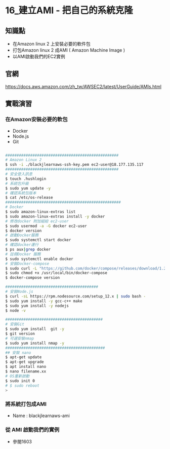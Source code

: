 16_建立AMI -   把自己的系統克隆
==============================

## 知識點

* 在Amazon linux 2 上安裝必要的軟件包
* 打包Amazon linux 2 成AMI ( Amazon Machine Image )
* 以AMI啟動我們的EC2實例

## 官網

https://docs.aws.amazon.com/zh_tw/AWSEC2/latest/UserGuide/AMIs.html

## 實戰演習

### 在Amazon安裝必要的軟包

+ Docker
+ Node.js
+ Git

```bash

##################################################
# Amazon Linux 2
$ ssh -i ./blackjlearnaws-ssh-key.pem ec2-user@18.177.135.117
##################################################
# 安全登入訊息
$ touch .hushlogin
# 系統包升級
$ sudo yum update -y
# 確認系統包版本
$ cat /etc/os-release
###################################################
# Docker
$ sudo amazon-linux-extras list
$ sudo amazon-linux-extras install -y docker
# 修改docker 附加組給 ec2-user
$ sudo usermod -a -G docker ec2-user
$ docker version
# 啟動Docker服務
$ sudo systemctl start docker
# 確認docker運行
$ ps aux|grep docker
# 註冊Docker 服務
$ sudo systemctl enable docker
# 安裝Docker-compose
$ sudo curl -L "https://github.com/docker/compose/releases/download/1.27.4/docker-compose-$(uname -s)-$(uname -m)" -o /usr/local/bin/docker-compose
$ sudo chmod +x /usr/local/bin/docker-compose
$ docker-compose version

#########################################
# 安裝Node.js
$ curl -sL https://rpm.nodesource.com/setup_12.x | sudo bash -
$ sudo yum install -y gcc-c++ make
$ sudo yum install -y nodejs
$ node -v

###########################################
# 安裝Git
$ sudo yum install  git -y
$ git version
# 可選安裝nmap
$ sudo yum install nmap -y
############################################
## 安裝 nano
$ apt-get update
$ apt-get upgrade
$ apt install nano
$ nano filename.xx
# OS重新啟動
$ sudo init 0
# $ sudo reboot
>
```
### 將系統打包成AMI

+ Name : blackjlearnaws-ami

### 從 AMI 啟動我們的實例

+ 參閱1603
